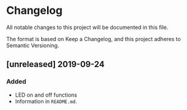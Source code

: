 # Changelog
All notable changes to this project will be documented in this file.

The format is based on Keep a Changelog, and this project adheres to Semantic Versioning.

## [unreleased] 2019-09-24
### Added
- LED on and off functions
- Information in `README.md`.
